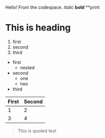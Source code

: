 Hello! From the codespace.
*italic*
**bold**
\**print
# This is heading
1. first
2. second
1. third

- first
  - nested
- second
  - one
   - two
- third


First|Second
-|-
1|2
3|4



> This is quoted text




